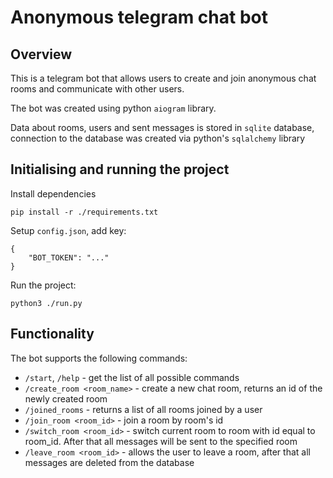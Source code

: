 # Anonymous telegram chat bot 

## Overview

This is a telegram bot that allows users to create and join anonymous chat rooms and communicate with other users. 

The bot was created using python `aiogram` library. 

Data about rooms, users and sent messages is stored in `sqlite` database, connection to the database was created via python's `sqlalchemy` library 

## Initialising and running the project 

Install dependencies 
```
pip install -r ./requirements.txt
``` 

Setup `config.json`, add key: 
```
{
    "BOT_TOKEN": "..."
}
```
Run the project:

```
python3 ./run.py
```

## Functionality 

The bot supports the following commands: 

- `/start`, `/help` - get the list of all possible commands 
- `/create_room <room_name>` - create a new chat room, returns an id of the newly created room 
- `/joined_rooms` - returns a list of all rooms joined by a user 
- `/join_room <room_id>` - join a room by room's id 
- `/switch_room <room_id>` - switch current room to room with id equal to room_id. After that all messages will be sent to the specified room 
- `/leave_room <room_id>` - allows the user to leave a room, after that all messages are deleted from the database  